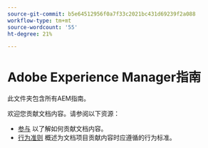 ```yaml
---
source-git-commit: b5e64512956f0a7f33c2021bc431d69239f2a088
workflow-type: tm+mt
source-wordcount: '55'
ht-degree: 21%

---
```

# Adobe Experience Manager指南

此文件夹包含所有AEM指南。

欢迎您贡献文档内容。请参阅以下资源：

* [参与](contributing.md) 以了解如何贡献文档内容。
* [行为准则](code-of-conduct.md) 概述为文档项目贡献内容时应遵循的行为标准。
